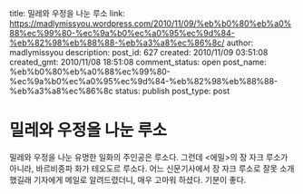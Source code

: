 title: 밀레와 우정을 나눈 루소
link: https://madlymissyou.wordpress.com/2010/11/09/%eb%b0%80%eb%a0%88%ec%99%80-%ec%9a%b0%ec%a0%95%ec%9d%84-%eb%82%98%eb%88%88-%eb%a3%a8%ec%86%8c/
author: madlymissyou
description: 
post_id: 627
created: 2010/11/09 03:51:08
created_gmt: 2010/11/08 18:51:08
comment_status: open
post_name: %eb%b0%80%eb%a0%88%ec%99%80-%ec%9a%b0%ec%a0%95%ec%9d%84-%eb%82%98%eb%88%88-%eb%a3%a8%ec%86%8c
status: publish
post_type: post

# 밀레와 우정을 나눈 루소

밀레와 우정을 나눈 유명한 일화의 주인공은 루소다. 그런데 <에밀>의 장 자크 루소가 아니라, 바르비종파 화가 테오도르 루소다. 어느 신문기사에서 장 자크 루소로 잘못 소개했길래 기자에게 메일로 알려드렸더니, 매우 고마워 하셨다. 기분이 좋다.